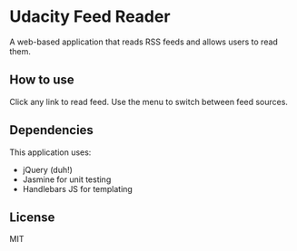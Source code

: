 # Udacity Feed Reader
A web-based application that reads RSS feeds and allows users to read them.

## How to use
Click any link to read feed.
Use the menu to switch between feed sources.

## Dependencies
This application uses:
  - jQuery (duh!)
  - Jasmine for unit testing
  - Handlebars JS for templating

License
----
MIT